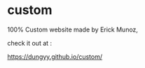 # custom
100% Custom website made by Erick Munoz, 

check it out at :

https://dungyy.github.io/custom/
